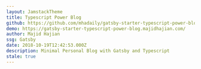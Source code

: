 ```yaml
---
layout: JamstackTheme
title: Typescript Power Blog
github: https://github.com/mhadaily/gatsby-starter-typescript-power-blog
demo: https://gatsby-starter-typescript-power-blog.majidhajian.com/
author: Majid Hajian
ssg: Gatsby
date: 2018-10-19T12:42:53.000Z
description: Minimal Personal Blog with Gatsby and Typescript
stale: true
---
```

